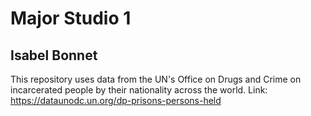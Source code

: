 
# Major Studio 1
## Isabel Bonnet

This repository uses data from the UN's Office on Drugs and Crime on incarcerated people by their nationality across the world.
Link: https://dataunodc.un.org/dp-prisons-persons-held
